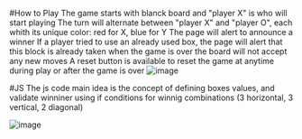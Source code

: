 #How to Play
The game starts with blanck board and "player X" is who will start playing
The turn will alternate between "player X" and "player O", each whith its unique color: red for X, blue for Y
The page will alert to announce a winner
If a player tried to use an already used box, the page will alert that this block is already taken
when the game is over the board will not accept any new moves
A reset button is available to reset the game at anytime during play or after the game is over
![image](https://github.com/user-attachments/assets/749158cd-ea6f-473d-9328-d387f913ecce)

#JS
The js code main idea is the concept of defining boxes values, and validate winniner using if conditions for winnig combinations (3 horizontal, 3 vertical, 2 diagonal)

![image](https://github.com/user-attachments/assets/4b5b8170-d6a6-424c-ae71-55c54c9e3f56)

